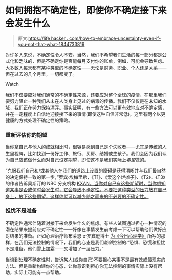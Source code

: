 # 如何拥抱不确定性，即使你不确定接下来会发生什么

> 原文:[https://life hacker . com/how-to-embrace-uncertainty-even-if-you-not-that-what-1844733819](https://lifehacker.com/how-to-embrace-uncertainty-even-if-youre-not-sure-what-1844733819)

对许多人来说，不确定性令人不安。当然，我们不希望我们生活的每一部分都是公式化和乏味的，但是不确定你是否能每月支付你的账单，例如，可能会导致焦虑。大多数人每天都有某种类型的不确定性——无论是财务、职业、个人还是关系——但在过去的几个月里，一切都变了。

Watch

我们不仅要应对我们通常的不确定性来源，还要应对整个全球的疫情，在那里我们要努力阻止一种我们从未在人类身上见过的病毒的传播。我们不仅仅是在未知的水域，我们正在努力保持漂浮。事实证明，有一些方法可以更有效地应对不确定感，并在一定程度上自信地迎接接下来的事情(即使这种自信非常低)。这里有两个以更健康的方式处理不确定性的策略。

### 重新评估你的期望

当你拿自己与他人的成就相比时，很容易感到自己是个失败者——尤其是传统的人生里程碑，比如找到一份好工作、旅行、买房、结婚或生孩子。我们会因为我们认为自己应该做什么而对自己设定期望，即使这不是我们实际上*希望*做的。

“克服我们自己和/或其他人在我们的道路上设置的障碍是获得清晰并与我们最自然的决定保持一致的第一步，”罗宾·埃梅里希，《T1》、《爱这个烂摊子》、《T2》、《T3》的作者告诉奥斯汀的 NBC 分支机构 [KXAN。当你对自己有这些期望时，当你想知道某事是否或何时会发生时，它会导致不确定性。不要把这种类型的压力放在自己身上，放下这些期望，这样你就可以减少随之而来的不必要的不确定性。](https://www.kxan.com/studio-512/how-to-embrace-uncertainty-with-confidence/)

### 担忧不是准备

不确定性通常伴随着对接下来会发生什么的焦虑。有些人试图通过担心一种情况的潜在结果来提前应对不确定性——好像在事情发生前考虑一下可以帮助他们做好应对结果的准备。正如心理治疗师布莱恩·e·罗宾逊博士 [为《今日心理学》](https://www.psychologytoday.com/us/blog/the-right-mindset/202003/the-psychology-uncertainty) 所写的那样，在我们无法控制的情况下，我们的心态是我们*能够*控制的:“恐惧、恐慌和担忧不是准备。他们雪上加霜——又增加了一层压力。”

当谈到处理不确定性时，告诉某人(或你自己)不要担心某事不是最有效或最现实的方法。但是重新构建你的心态，让你意识到担心你无法控制的事情实际上没有帮助，实际上可能有一点帮助。
